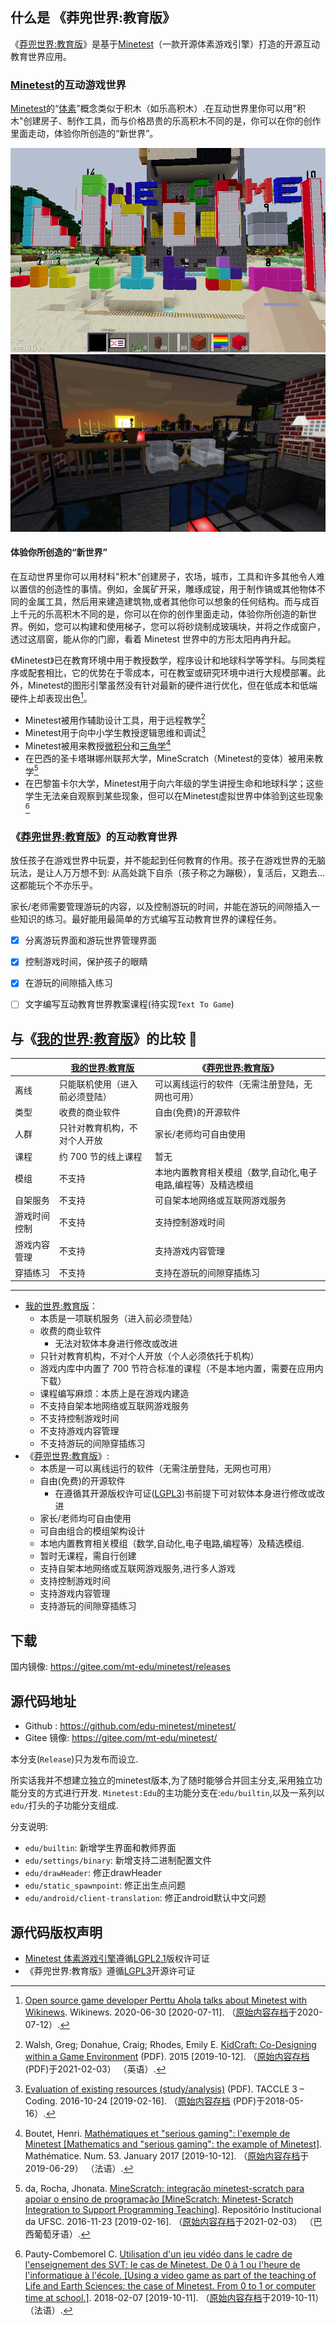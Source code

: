 ## 什么是 《莽兜世界:教育版》

《[莽兜世界:教育版](./)》是基于[Minetest][minetest]（一款开源体素游戏引擎）打造的开源互动教育世界应用。

### [Minetest][minetest]的互动游戏世界

[Minetest][minetest]的“[体素](https://zh.m.wikipedia.org/zh-hans/體素)”概念类似于积木（如乐高积木）.在互动世界里你可以用"积木"创建房子、制作工具，而与价格昂贵的乐高积木不同的是，你可以在你的创作里面走动，体验你所创造的“新世界”。

![blocks](imgs/numerica.png) ![sun rise](imgs/sunrise.jpg)

#### 体验你所创造的“新世界”

在互动世界里你可以用材料"积木"创建房子，农场，城市，工具和许多其他令人难以置信的创造性的事情。例如，金属矿开采，雕琢成锭，用于制作镐或其他物体不同的金属工具，然后用来建造建筑物,或者其他你可以想象的任何结构。而与成百上千元的乐高积木不同的是，你可以在你的创作里面走动，体验你所创造的新世界。例如，您可以构建和使用梯子，您可以将砂烧制成玻璃块，并将之作成窗户，透过这扇窗，能从你的门廊，看着 Minetest 世界中的方形太阳冉冉升起。

[minetest]: https://minetest.net

《Minetest》已在教育环境中用于教授数学，程序设计和地球科学等学科。与同类程序或配套相比，它的优势在于零成本，可在教室或研究环境中进行大规模部署。此外，Minetest的图形引擎虽然没有针对最新的硬件进行优化，但在低成本和低端硬件上却表现出色[^1]。

* Minetest被用作辅助设计工具，用于远程教学[^2]
* Minetest用于向中小学生教授逻辑思维和调试[^3]
* Minetest被用来教授[微积分](https://zh.m.wikipedia.org/zh-hans/微积分学)和[三角学](https://zh.m.wikipedia.org/zh-hans/三角学)[^4]
* 在巴西的圣卡塔琳娜州联邦大学，MineScratch（Minetest的变体）被用来教学[^5]
* 在巴黎笛卡尔大学，Minetest用于向六年级的学生讲授生命和地球科学；这些学生无法亲自观察到某些现象，但可以在Minetest虚拟世界中体验到这些现象[^6]

[^1]: [Open source game developer Perttu Ahola talks about Minetest with Wikinews](https://en.wikinews.org/wiki/Open_source_game_developer_Perttu_Ahola_talks_about_Minetest_with_Wikinews). Wikinews. 2020-06-30 [2020-07-11]. （[原始内容存档](https://web.archive.org/web/20200712073905/https://en.wikinews.org/wiki/Open_source_game_developer_Perttu_Ahola_talks_about_Minetest_with_Wikinews)于2020-07-12）.
[^2]: Walsh, Greg; Donahue, Craig; Rhodes, Emily E. [KidCraft: Co-Designing within a Game Environment](https://mdsoar.org/bitstream/handle/11603/7723/KidCraft.pdf) (PDF). 2015 [2019-10-12]. （[原始内容存档](https://web.archive.org/web/20210203071241/https://mdsoar.org/bitstream/handle/11603/7723/KidCraft.pdf) (PDF)于2021-02-03） （英语）.
[^3]: [Evaluation of existing resources (study/analysis)](http://www.taccle3.eu/wp-content/uploads/2017/12/20161024-O4-Evaluation-of-existing-resources-for-introducing-to-coding.pdf) (PDF). TACCLE 3 – Coding. 2016-10-24 [2019-02-16]. （[原始内容存档](https://web.archive.org/web/20180516205409/http://www.taccle3.eu/wp-content/uploads/2017/12/20161024-O4-Evaluation-of-existing-resources-for-introducing-to-coding.pdf) (PDF)于2018-05-16）.
[^4]: Boutet, Henri. [Mathématiques et "serious gaming": l'exemple de Minetest [Mathematics and "serious gaming": the example of Minetest]](http://revue.sesamath.net/spip.php?article940). Mathématice. Num. 53. January 2017 [2019-10-12]. （[原始内容存档](https://web.archive.org/web/20190629075729/http://revue.sesamath.net/spip.php?article940)于2019-06-29） （法语）.
[^5]: da, Rocha, Jhonata. [MineScratch: integração minetest-scratch para apoiar o ensino de programação [MineScratch: Minetest-Scratch Integration to Support Programming Teaching]](http://150.162.242.35/handle/123456789/171545). Repositório Institucional da UFSC. 2016-11-23 [2019-02-16]. （[原始内容存档](https://web.archive.org/web/20210203071244/http://150.162.242.35/handle/123456789/171545)于2021-02-03） （巴西葡萄牙语）.
[^6]: Pauty-Combemorel C. [Utilisation d'un jeu vidéo dans le cadre de l'enseignement des SVT: le cas de Minetest. De 0 à 1 ou l'heure de l'informatique à l'école. [Using a video game as part of the teaching of Life and Earth Sciences: the case of Minetest. From 0 to 1 or computer time at school.]](https://hal.archives-ouvertes.fr/hal-01753090/document). 2018-02-07 [2019-10-11]. （[原始内容存档](https://web.archive.org/web/20191011091553/https://hal.archives-ouvertes.fr/hal-01753090/document)于2019-10-11） （法语）.

### 《[莽兜世界:教育版](./)》的互动教育世界

放任孩子在游戏世界中玩耍，并不能起到任何教育的作用。孩子在游戏世界的无脑玩法，是让人万万想不到: 从高处跳下自杀（孩子称之为蹦极），复活后，又跑去...这都能玩个不亦乐乎。

家长/老师需要管理游玩的内容，以及控制游玩的时间，并能在游玩的间隙插入一些知识的练习。最好能用最简单的方式编写互动教育世界的课程任务。

- [X] 分离游玩界面和游玩世界管理界面
- [X] 控制游戏时间，保护孩子的眼睛
- [X] 在游玩的间隙插入练习
- [ ] 文字编写互动教育世界教案课程(待实现`Text To Game`)


## 与《[我的世界:教育版](https://education.minecraft.net/)》的比较 🎯

|        | [我的世界:教育版](https://education.minecraft.net/)  | 《[莽兜世界:教育版](./)》 |
| :------| ------------------------- | ------------- |
| 离线    | 只能联机使用（进入前必须登陆）  | 可以离线运行的软件（无需注册登陆，无网也可用） |
| 类型    | 收费的商业软件  | 自由(免费)的开源软件  |
| 人群    | 只针对教育机构，不对个人开放  | 家长/老师均可自由使用 |
| 课程    | 约 700 节的线上课程  | 暂无 |
| 模组    | 不支持  | 本地内置教育相关模组（数学,自动化,电子电路,编程等）及精选模组 |
| 自架服务 | 不支持  | 可自架本地网络或互联网游戏服务 |
| 游戏时间控制  | 不支持  | 支持控制游戏时间 |
| 游戏内容管理  | 不支持  | 支持游戏内容管理 |
| 穿插练习  | 不支持  | 支持在游玩的间隙穿插练习 |

---

- [我的世界:教育版](https://education.minecraft.net/)：
  - 本质是一项联机服务（进入前必须登陆）
  - 收费的商业软件
    - 无法对软体本身进行修改或改进
  - 只针对教育机构，不对个人开放（个人必须依托于机构）
  - 游戏内库中内置了 700 节符合标准的课程（不是本地内置，需要在应用内下载）
  - 课程编写麻烦：本质上是在游戏内建造
  - 不支持自架本地网络或互联网游戏服务
  - 不支持控制游戏时间
  - 不支持游戏内容管理
  - 不支持游玩的间隙穿插练习
- 《[莽兜世界:教育版](./)》:
  - 本质是一可以离线运行的软件（无需注册登陆，无网也可用）
  - 自由(免费)的开源软件
    - 在遵循其开源版权许可证([LGPL3](https://www.gnu.org/licenses/lgpl-3.0.zh-cn.html))书前提下可对软体本身进行修改或改进
  - 家长/老师均可自由使用
  - 可自由组合的模组架构设计
  - 本地内置教育相关模组（数学,自动化,电子电路,编程等）及精选模组.
  - 暂时无课程，需自行创建
  - 支持自架本地网络或互联网游戏服务,进行多人游戏
  - 支持控制游戏时间
  - 支持游戏内容管理
  - 支持游玩的间隙穿插练习

## 下载

国内镜像: https://gitee.com/mt-edu/minetest/releases

## 源代码地址

* Github : https://github.com/edu-minetest/minetest/
* Gitee 镜像: https://gitee.com/mt-edu/minetest/

本分支(`Release`)只为发布而设立.

所实话我并不想建立独立的minetest版本,为了随时能够合并回主分支,采用独立功能分支的方式进行开发.
`Minetest:Edu`的主功能分支在:`edu/builtin`,以及一系列以`edu/`打头的子功能分支组成.

分支说明:

* `edu/builtin`: 新增学生界面和教师界面
* `edu/settings/binary`: 新增支持二进制配置文件
* `edu/drawHeader`: 修正drawHeader
* `edu/static_spawnpoint`: 修正出生点问题
* `edu/android/client-translation`: 修正android默认中文问题

## 源代码版权声明

* [Minetest 体素游戏引擎](https://minetest.net/)遵循[LGPL2.1](https://www.gnu.org/licenses/old-licenses/lgpl-2.1.html)版权许可证
* 《莽兜世界:教育版》遵循[LGPL3](https://www.gnu.org/licenses/lgpl-3.0.zh-cn.html)开源许可证

